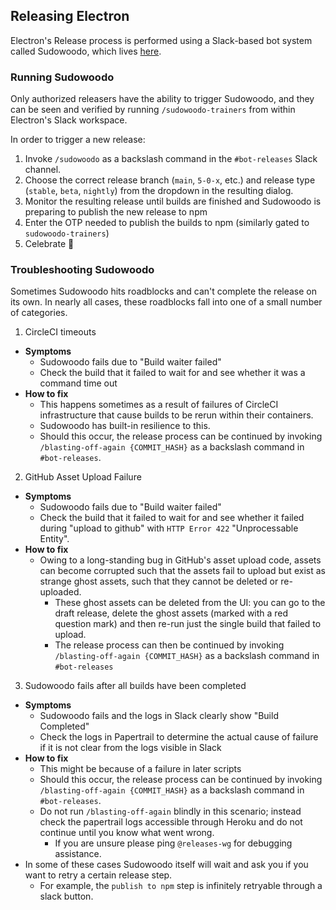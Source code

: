 ## Releasing Electron

Electron's Release process is performed using a Slack-based bot system called Sudowoodo, which lives [here](https://github.com/electron/sudowoodo).

### Running Sudowoodo

Only authorized releasers have the ability to trigger Sudowoodo, and they can be seen and verified by running `/sudowoodo-trainers` from within Electron's Slack workspace.

In order to trigger a new release:

1. Invoke `/sudowoodo` as a backslash command in the `#bot-releases` Slack channel.
2. Choose the correct release branch (`main`, `5-0-x`, etc.) and release type (`stable`, `beta`, `nightly`) from the dropdown in the resulting dialog.
3. Monitor the resulting release until builds are finished and Sudowoodo is preparing to publish the new release to npm
4. Enter the OTP needed to publish the builds to npm (similarly gated to `sudowoodo-trainers`)
5. Celebrate 🎉

### Troubleshooting Sudowoodo

Sometimes Sudowoodo hits roadblocks and can't complete the release on its own. In nearly all cases, these roadblocks fall into one of a small number of categories.

1. CircleCI timeouts
  * **Symptoms**
    * Sudowoodo fails due to "Build waiter failed"
    * Check the build that it failed to wait for and see whether it was a command time out
  * **How to fix**
    * This happens sometimes as a result of failures of CircleCI infrastructure that cause builds to be rerun within their containers.
    * Sudowoodo has built-in resilience to this.
    * Should this occur, the release process can be continued by invoking `/blasting-off-again {COMMIT_HASH}` as a backslash command in `#bot-releases`.

2. GitHub Asset Upload Failure
  * **Symptoms**
    * Sudowoodo fails due to "Build waiter failed"
    * Check the build that it failed to wait for and see whether it failed during "upload to github" with `HTTP Error 422` "Unprocessable Entity".
  * **How to fix**
    * Owing to a long-standing bug in GitHub's asset upload code, assets can become corrupted such that the assets fail to upload but exist as strange ghost assets, such that they cannot be deleted or re-uploaded.
      * These ghost assets can be deleted from the UI: you can go to the draft release, delete the ghost assets (marked with a red question mark) and then re-run just the single build that failed to upload.
      * The release process can then be continued by invoking `/blasting-off-again {COMMIT_HASH}` as a backslash command in `#bot-releases`

3. Sudowoodo fails after all builds have been completed
  * **Symptoms**
    * Sudowoodo fails and the logs in Slack clearly show "Build Completed"
    * Check the logs in Papertrail to determine the actual cause of failure if it is not clear from the logs visible in Slack
  * **How to fix**
    * This might be because of a failure in later scripts
    * Should this occur, the release process can be continued by invoking `/blasting-off-again {COMMIT_HASH}` as a backslash command in `#bot-releases`.
    * Do not run `/blasting-off-again` blindly in this scenario; instead check the papertrail logs accessible through Heroku and do not continue until you know what went wrong.
      * If you are unsure please ping `@releases-wg` for debugging assistance.
  * In some of these cases Sudowoodo itself will wait and ask you if you want to retry a certain release step.
    * For example, the `publish to npm` step is infinitely retryable through a slack button.
